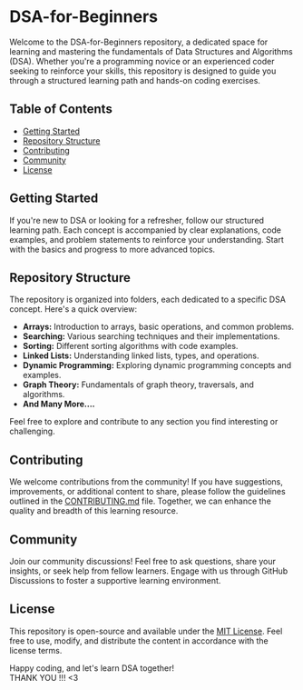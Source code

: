 # DSA-for-Beginners

Welcome to the DSA-for-Beginners repository, a dedicated space for learning and mastering the fundamentals of Data Structures and Algorithms (DSA). Whether you're a programming novice or an experienced coder seeking to reinforce your skills, this repository is designed to guide you through a structured learning path and hands-on coding exercises.

## Table of Contents

- [Getting Started](#getting-started)
- [Repository Structure](#repository-structure)
- [Contributing](#contributing)
- [Community](#community)
- [License](#license)

## Getting Started

If you're new to DSA or looking for a refresher, follow our structured learning path. Each concept is accompanied by clear explanations, code examples, and problem statements to reinforce your understanding. Start with the basics and progress to more advanced topics.

## Repository Structure

The repository is organized into folders, each dedicated to a specific DSA concept. Here's a quick overview:

- **Arrays:** Introduction to arrays, basic operations, and common problems.
- **Searching:** Various searching techniques and their implementations.
- **Sorting:** Different sorting algorithms with code examples.
- **Linked Lists:** Understanding linked lists, types, and operations.
- **Dynamic Programming:** Exploring dynamic programming concepts and examples.
- **Graph Theory:** Fundamentals of graph theory, traversals, and algorithms.
- **And Many More....**

Feel free to explore and contribute to any section you find interesting or challenging.

## Contributing

We welcome contributions from the community! If you have suggestions, improvements, or additional content to share, please follow the guidelines outlined in the [CONTRIBUTING.md](CONTRIBUTING.md) file. Together, we can enhance the quality and breadth of this learning resource.

## Community

Join our community discussions! Feel free to ask questions, share your insights, or seek help from fellow learners. Engage with us through GitHub Discussions to foster a supportive learning environment.

## License

This repository is open-source and available under the [MIT License](LICENSE). Feel free to use, modify, and distribute the content in accordance with the license terms.

Happy coding, and let's learn DSA together!
<br>
THANK YOU !!! <3

